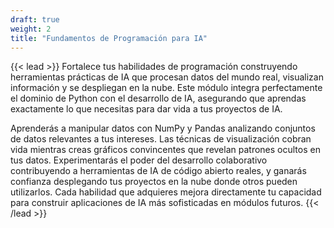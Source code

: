 ```yaml
---
draft: true
weight: 2
title: "Fundamentos de Programación para IA"
---
```


{{< lead >}}
Fortalece tus habilidades de programación construyendo herramientas prácticas de IA que procesan datos del mundo real, visualizan información y se despliegan en la nube. Este módulo integra perfectamente el dominio de Python con el desarrollo de IA, asegurando que aprendas exactamente lo que necesitas para dar vida a tus proyectos de IA.

Aprenderás a manipular datos con NumPy y Pandas analizando conjuntos de datos relevantes a tus intereses. Las técnicas de visualización cobran vida mientras creas gráficos convincentes que revelan patrones ocultos en tus datos. Experimentarás el poder del desarrollo colaborativo contribuyendo a herramientas de IA de código abierto reales, y ganarás confianza desplegando tus proyectos en la nube donde otros pueden utilizarlos. Cada habilidad que adquieres mejora directamente tu capacidad para construir aplicaciones de IA más sofisticadas en módulos futuros.
{{< /lead >}}
